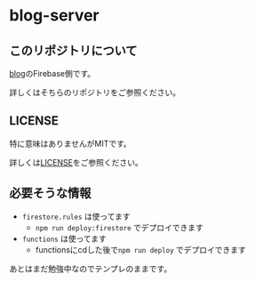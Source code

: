 # blog-server

## このリポジトリについて

[blog](https://cli.vuejs.org/)のFirebase側です。

詳しくはそちらのリポジトリをご参照ください。

## LICENSE

特に意味はありませんがMITです。

詳しくは[LICENSE](./LICENSE)をご参照ください。

## 必要そうな情報

- `firestore.rules` は使ってます
    - `npm run deploy:firestore` でデプロイできます
- `functions` は使ってます
    - functionsにcdした後で`npm run deploy` でデプロイできます

あとはまだ勉強中なのでテンプレのままです。
